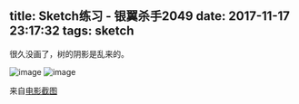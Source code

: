title: Sketch练习 - 银翼杀手2049
date: 2017-11-17 23:17:32
tags: sketch
---
很久没画了，树的阴影是乱来的。

<!-- more -->

![image](http://7qn9uj.com1.z0.glb.clouddn.com/media/bladerunner2049_sceneorange.png)
![image](http://7qn9uj.com1.z0.glb.clouddn.com/media/bladerunner2049_scenegray.png)

来自[电影截图](https://movie.douban.com/photos/photo/2493312974/)

